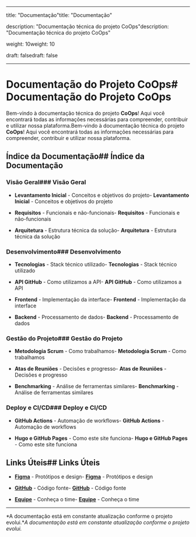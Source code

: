 ------

title: "Documentação"title: "Documentação"

description: "Documentação técnica do projeto CoOps"description: "Documentação técnica do projeto CoOps"

weight: 10weight: 10

draft: falsedraft: false

------



# Documentação do Projeto CoOps# Documentação do Projeto CoOps



Bem-vindo à documentação técnica do projeto **CoOps**! Aqui você encontrará todas as informações necessárias para compreender, contribuir e utilizar nossa plataforma.Bem-vindo à documentação técnica do projeto **CoOps**! Aqui você encontrará todas as informações necessárias para compreender, contribuir e utilizar nossa plataforma.



## Índice da Documentação## Índice da Documentação



### Visão Geral### Visão Geral

- **Levantamento Inicial** - Conceitos e objetivos do projeto- **Levantamento Inicial** - Conceitos e objetivos do projeto

- **Requisitos** - Funcionais e não-funcionais- **Requisitos** - Funcionais e não-funcionais

- **Arquitetura** - Estrutura técnica da solução- **Arquitetura** - Estrutura técnica da solução



### Desenvolvimento### Desenvolvimento

- **Tecnologias** - Stack técnico utilizado- **Tecnologias** - Stack técnico utilizado

- **API GitHub** - Como utilizamos a API- **API GitHub** - Como utilizamos a API

- **Frontend** - Implementação da interface- **Frontend** - Implementação da interface

- **Backend** - Processamento de dados- **Backend** - Processamento de dados



### Gestão do Projeto### Gestão do Projeto

- **Metodologia Scrum** - Como trabalhamos- **Metodologia Scrum** - Como trabalhamos

- **Atas de Reuniões** - Decisões e progresso- **Atas de Reuniões** - Decisões e progresso

- **Benchmarking** - Análise de ferramentas similares- **Benchmarking** - Análise de ferramentas similares



### Deploy e CI/CD### Deploy e CI/CD

- **GitHub Actions** - Automação de workflows- **GitHub Actions** - Automação de workflows

- **Hugo e GitHub Pages** - Como este site funciona- **Hugo e GitHub Pages** - Como este site funciona



## Links Úteis## Links Úteis



- [**Figma**](/) - Protótipos e design- [**Figma**](/) - Protótipos e design

- [**GitHub**](https://github.com/unb-mds/2025-2-Squad-01) - Código fonte- [**GitHub**](https://github.com/unb-mds/2025-2-Squad-01) - Código fonte

- [**Equipe**](/equipe/) - Conheça o time- [**Equipe**](/equipe/) - Conheça o time



------



*A documentação está em constante atualização conforme o projeto evolui.**A documentação está em constante atualização conforme o projeto evolui.*

